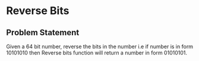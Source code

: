# Reverse Bits
## Problem Statement
Given a 64 bit number, reverse the bits in the number i.e if number is in form 10101010 then Reverse bits function will return a number in form 01010101.

